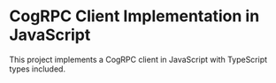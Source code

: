 # CogRPC Client Implementation in JavaScript

This project implements a CogRPC client in JavaScript with TypeScript types included.
